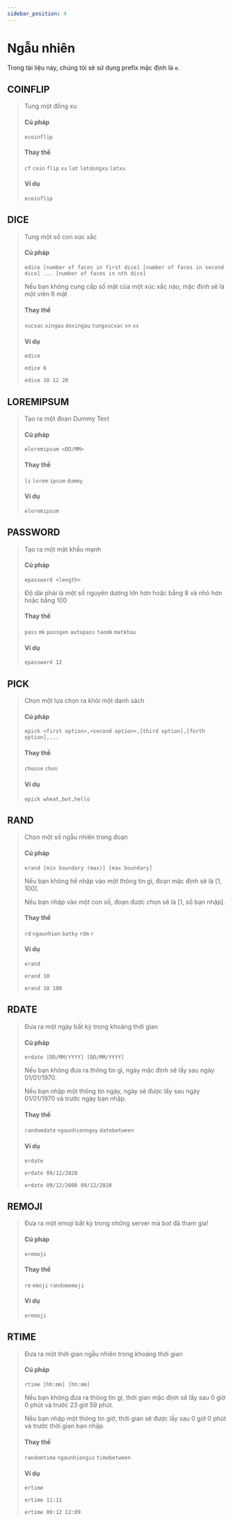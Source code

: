 ```yaml
---
sidebar_position: 4
---
```


# Ngẫu nhiên

Trong tài liệu này, chúng tôi sẽ sử dụng prefix mặc định là `e`.

## COINFLIP

> Tung một đồng xu
>
> #### Cú pháp
>
> `ecoinflip`
>
> #### Thay thế
>
> `cf` `coin` `flip` `xu` `lat` `latdongxu` `latxu`
>
> #### Ví dụ
>
> `ecoinflip`

## DICE

> Tung một số con xúc xắc
>
> #### Cú pháp
>
> `edice [number of faces in first dice] [number of faces in second dice] ... [number of faces in nth dice]`
>
> Nếu bạn không cung cấp số mặt của một xúc xắc nào, mặc định sẽ là một viên 6 mặt
>
> #### Thay thế
>
> `xucxac` `xingau` `doxingau` `tungxucxac` `xn` `xx`
>
> #### Ví dụ
>
> `edice`
>
> `edice 6`
>
> `edice 10 12 20`

## LOREMIPSUM

> Tạo ra một đoạn Dummy Text
>
> #### Cú pháp
>
> `eloremipsum <DD/MM>`
>
> #### Thay thế
>
> `li` `lorem` `ipsum` `dummy`
>
> #### Ví dụ
>
> `eloremipsum`

## PASSWORD

> Tạo ra một mật khẩu mạnh
>
> #### Cú pháp
>
> `epassword <length>`
>
> Độ dài phải là một số nguyên dương lớn hơn hoặc bằng 8 và nhỏ hơn hoặc bằng 100
>
> #### Thay thế
>
> `pass` `mk` `passgen` `autopass` `taomk` `matkhau`
>
> #### Ví dụ
>
> `epassword 12`

## PICK

> Chọn một lựa chọn ra khỏi một danh sách
>
> #### Cú pháp
>
> `epick <first option>,<second option>,[third option],[forth option],...`
>
> #### Thay thế
>
> `choose` `chon`
>
> #### Ví dụ
>
> `epick wheat,bot,hello`

## RAND

> Chọn một số ngẫu nhiên trong đoạn
>
> #### Cú pháp
>
> `erand [min boundary (max)] [max boundary]`
>
> Nếu bạn không hề nhập vào một thông tin gì, đoạn mặc định sẽ là [1, 100].
>
> Nếu bạn nhập vào một con số, đoạn được chọn sẽ là [1, số bạn nhập].
>
> #### Thay thế
>
> `rd` `ngaunhien` `batky` `rdm` `r`
>
> #### Ví dụ
>
> `erand`
>
> `erand 10`
>
> `erand 10 100`

## RDATE

> Đưa ra một ngày bất kỳ trong khoảng thời gian
>
> #### Cú pháp
>
> `erdate [DD/MM/YYYY] [DD/MM/YYYY]`
>
> Nếu bạn không đưa ra thông tin gì, ngày mặc định sẽ lấy sau ngày 01/01/1970.
>
> Nếu bạn nhập một thông tin ngày, ngày sẽ được lấy sau ngày 01/01/1970 và trước ngày bạn nhập.
>
> #### Thay thế
>
> `randomdate` `ngaunhienngay` `datebetween`
>
> #### Ví dụ
>
> `erdate`
>
> `erdate 09/12/2020`
>
> `erdate 09/12/2000 09/12/2020`

## REMOJI

> Đưa ra một emoji bất kỳ trong những server mà bot đã tham gia!
>
> #### Cú pháp
>
> `eremoji`
>
> #### Thay thế
>
> `re` `emoji` `randomemoji`
>
> #### Ví dụ
>
> `eremoji`

## RTIME

> Đưa ra một thời gian ngẫu nhiên trong khoảng thời gian
>
> #### Cú pháp
>
> `rtime [hh:mm] [hh:mm]`
>
> Nếu bạn không đưa ra thông tin gì, thời gian mặc định sẽ lấy sau 0 giờ 0 phút và trước 23 giờ 59 phút.
>
> Nếu bạn nhập một thông tin giờ, thời gian sẽ được lấy sau 0 giờ 0 phút và trước thời gian bạn nhập.
>
> #### Thay thế
>
> `randomtime` `ngaunhiengio` `timebetween`
>
> #### Ví dụ
>
> `ertime`
>
> `ertime 11:11`
>
> `ertime 09:12 12:09`
